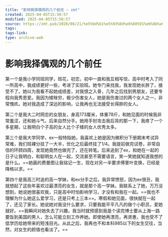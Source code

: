 ```yaml
---
title: "影响我择偶观的几个前任 – zmt"
created: 2025-04-05T15:50:57
modified: 2025-04-05T15:50:57
source: https://zmt.pub/2020/08/21/%e5%bd%b1%e5%93%8d%e6%88%91%e6%8b%a9%e5%81%b6%e8%a7%82%e7%9a%84%e5%87%a0%e4%b8%aa%e5%89%8d%e4%bb%bb/
tags:
tags-link:
type: archive-web
---
```



# 影响我择偶观的几个前任

第一个是我小学同班同学，班花，初恋，初中一直和我互相写信，高中时考入了同一所高中，我成绩更好一些，考进了实验班。她专门来找我，我发现她长胖了，接受不了。她以为我看不起她成绩差，对我恨之入骨，几年之后找到男朋友，还要专程向我秀恩爱。我因为矮矬穷，极少伤害女人，她是我伤害过的两个女人之一，非常愧疚。她对我造成了深远的影响，让我再也无法接受长得胖的女人。

第二个是我大二时网恋的女朋友，身高173厘米，体重78斤，和她见面的时候我非常羞涩，还和她斗气，后来自然分手。她用手肘攻击我后背的那一下，我疼了一个多星期，让我明白个子高的女人比个子矮的女人优秀太多。

第三个是我大学同学，ex一般特指她，我喜欢上她是因为微积分下册期末考试异常难，我们班裸分挂了一大半，优化之后最终挂了1/4。我提前做完试卷，非常自信的环顾四周，发现她竟然也做完了，还在转笔。后来追到了ex，和她在一起的日子让我明白，和聪明女人在一起，交流甚至不需要语言，笑一笑她就知道我想的是什么。==她画的费曼图让我铭记一生，现在对另一半要求傅里叶变换，已经是降格以求。==

第四个是我高三时追的高一学妹，和ex分手之后，我异常愤怒，因为ex很丑，我就想起了这些年喜欢过最漂亮的女生，就是那个高一学妹。我联系上了她，万万没想到，她说她很喜欢我，只是高中时怕影响学习，才没有和我在一起。==我也不理解为什么她这么爱学习，还是只考上三本==。寒假和她见面，很快就在一起了，还见了家长。她说她对我没什么要求，只要我能平平凡凡的做个小职员，爱她就好。==我瞬间对她失去了兴趣，我当时就预感到我是个读完博士要从上海一路要饭到美国的男人，怎么可能立刻工作养她。即使她再漂亮，再贤惠，我也受不了低学历给她带来的短浅目光。从此之后，我再也不和本科985以下的女生交往，当然，对女生的颜值也看淡了。==

